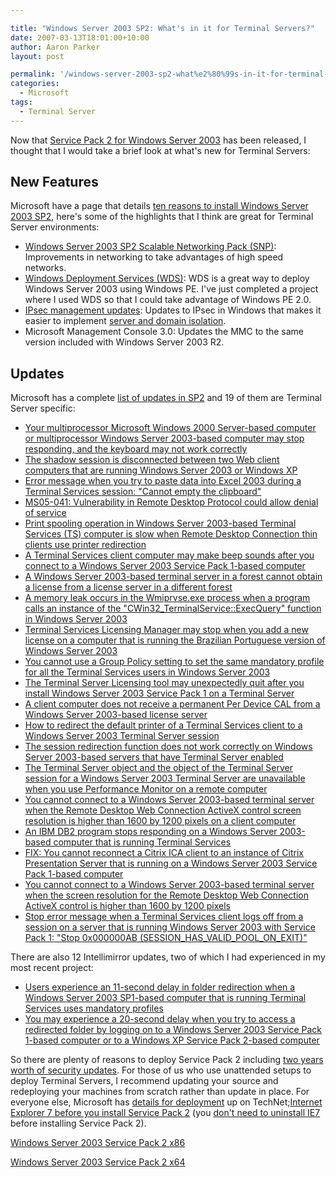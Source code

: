 ```yaml
---

title: "Windows Server 2003 SP2: What's in it for Terminal Servers?"
date: 2007-03-13T18:01:00+10:00
author: Aaron Parker
layout: post

permalink: '/windows-server-2003-sp2-what%e2%80%99s-in-it-for-terminal-servers/'
categories:
  - Microsoft
tags:
  - Terminal Server
---
```

Now that [Service Pack 2 for Windows Server 2003](http://www.microsoft.com/technet/windowsserver/sp2.mspx) has been released, I thought that I would take a brief look at what's new for Terminal Servers:

## New Features

Microsoft have a page that details [ten reasons to install Windows Server 2003 SP2](http://www.microsoft.com/technet/windowsserver/sp2/top-reasons.mspx), here's some of the highlights that I think are great for Terminal Server environments:

* [Windows Server 2003 SP2 Scalable Networking Pack (SNP)](http://www.microsoft.com/snp): Improvements in networking to take advantages of high speed networks.
* [Windows Deployment Services (WDS)](http://www.microsoft.com/windowsserver/longhorn/deployment/services.mspx): WDS is a great way to deploy Windows Server 2003 using Windows PE. I've just completed a project where I used WDS so that I could take advantage of Windows PE 2.0.
* [IPsec management updates](http://support.microsoft.com/kb/914841): Updates to IPsec in Windows that makes it easier to implement [server and domain isolation](http://www.microsoft.com/sdisolation).
* Microsoft Management Console 3.0: Updates the MMC to the same version included with Windows Server 2003 R2.

## Updates

Microsoft has a complete [list of updates in SP2](http://support.microsoft.com/kb/914962/en-us) and 19 of them are Terminal Server specific:

* [Your multiprocessor Microsoft Windows 2000 Server-based computer or multiprocessor Windows Server 2003-based computer may stop responding, and the keyboard may not work correctly](http://support.microsoft.com/kb/811211/)
* [The shadow session is disconnected between two Web client computers that are running Windows Server 2003 or Windows XP](http://support.microsoft.com/kb/896679/)
* [Error message when you try to paste data into Excel 2003 during a Terminal Services session: "Cannot empty the clipboard"](http://support.microsoft.com/kb/899266/)
* [MS05-041: Vulnerability in Remote Desktop Protocol could allow denial of service](http://support.microsoft.com/kb/899591/)
* [Print spooling operation in Windows Server 2003-based Terminal Services (TS) computer is slow when Remote Desktop Connection thin clients use printer redirection](http://support.microsoft.com/kb/900090/)
* [A Terminal Services client computer may make beep sounds after you connect to a Windows Server 2003 Service Pack 1-based computer](http://support.microsoft.com/kb/901115/)
* [A Windows Server 2003-based terminal server in a forest cannot obtain a license from a license server in a different forest](http://support.microsoft.com/kb/905687/)
* [A memory leak occurs in the Wmiprvse.exe process when a program calls an instance of the "CWin32_TerminalService::ExecQuery" function in Windows Server 2003](http://support.microsoft.com/kb/905888/)
* [Terminal Services Licensing Manager may stop when you add a new license on a computer that is running the Brazilian Portuguese version of Windows Server 2003](http://support.microsoft.com/kb/906207/)
* [You cannot use a Group Policy setting to set the same mandatory profile for all the Terminal Services users in Windows Server 2003](http://support.microsoft.com/kb/908011/)
* [The Terminal Server Licensing tool may unexpectedly quit after you install Windows Server 2003 Service Pack 1 on a Terminal Server](http://support.microsoft.com/kb/910088/)
* [A client computer does not receive a permanent Per Device CAL from a Windows Server 2003-based license server](http://support.microsoft.com/kb/911288/)
* [How to redirect the default printer of a Terminal Services client to a Windows Server 2003 Terminal Server session](http://support.microsoft.com/kb/911913/)
* [The session redirection function does not work correctly on Windows Server 2003-based servers that have Terminal Server enabled](http://support.microsoft.com/kb/913948/)
* [The Terminal Server object and the object of the Terminal Server session for a Windows Server 2003 Terminal Server are unavailable when you use Performance Monitor on a remote computer](http://support.microsoft.com/kb/914539/)
* [You cannot connect to a Windows Server 2003-based terminal server when the Remote Desktop Web Connection ActiveX control screen resolution is higher than 1600 by 1200 pixels on a client computer](http://support.microsoft.com/kb/915947/)
* [An IBM DB2 program stops responding on a Windows Server 2003-based computer that is running Terminal Services](http://support.microsoft.com/kb/916667/)
* [FIX: You cannot reconnect a Citrix ICA client to an instance of Citrix Presentation Server that is running on a Windows Server 2003 Service Pack 1-based computer](http://support.microsoft.com/kb/917046/)
* [You cannot connect to a Windows Server 2003-based terminal server when the screen resolution for the Remote Desktop Web Connection ActiveX control is higher than 1600 by 1200 pixels](http://support.microsoft.com/kb/918679/)
* [Stop error message when a Terminal Services client logs off from a session on a server that is running Windows Server 2003 with Service Pack 1: "Stop 0x000000AB (SESSION\_HAS\_VALID\_POOL\_ON_EXIT)"](http://support.microsoft.com/kb/918679/)

There are also 12 Intellimirror updates, two of which I had experienced in my most recent project:

* [Users experience an 11-second delay in folder redirection when a Windows Server 2003 SP1-based computer that is running Terminal Services uses mandatory profiles](http://support.microsoft.com/kb/919614/)
* [You may experience a 20-second delay when you try to access a redirected folder by logging on to a Windows Server 2003 Service Pack 1-based computer or to a Windows XP Service Pack 2-based computer](http://support.microsoft.com/kb/899409/)

So there are plenty of reasons to deploy Service Pack 2 including [two years worth of security updates](http://www.microsoft.com/technet/windowsserver/sp2/security-bulletins.mspx). For those of us who use unattended setups to deploy Terminal Servers, I recommend updating your source and redeploying your machines from scratch rather than update in place. For everyone else, Microsoft has [details for deployment](http://technet2.microsoft.com/WindowsServer/en/library/ed5382af-e819-4d33-ace0-225d31b7ab751033.mspx?mfr=true) up on TechNet;[Internet Explorer 7 before you install Service Pack 2](http://technet2.microsoft.com/WindowsServer/en/library/ed5382af-e819-4d33-ace0-225d31b7ab751033.mspx?mfr=true) (you [don't need to uninstall IE7](http://blogs.msdn.com/ie/archive/2007/03/15/windows-server-2003-service-pack-2-released.aspx) before installing Service Pack 2).

[Windows Server 2003 Service Pack 2 x86](http://www.microsoft.com/downloads/details.aspx?FamilyId=95AC1610-C232-4644-B828-C55EEC605D55)

[Windows Server 2003 Service Pack 2 x64](http://www.microsoft.com/downloads/details.aspx?FamilyId=08FEC2F5-6E3B-4E0D-9314-646414D0A421)
